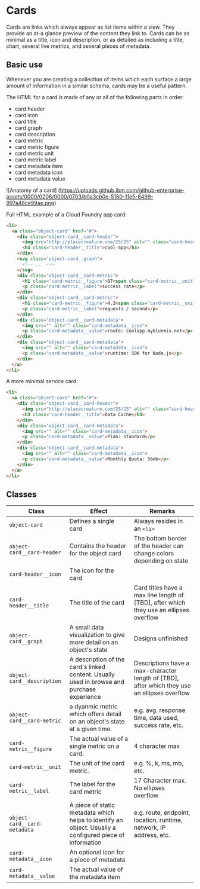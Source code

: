 # Cards
Cards are links which always appear as list items within a view. They provide an at-a glance preview of the content they link to. Cards can be as minimal as a title, icon and description, or as detailed as including a title,  chart, several live metrics, and several pieces of metadata.

## Basic use

Whenever you are creating a collection of items which each surface a large amount of information in a similar schema, cards may be a useful pattern.

The HTML for a card is made of any or all of the following parts in order:

- card header
 - card icon
 - card title
- card graph
- card description
- card metric
 - card metric figure
 - card metric unit
 - card metric label
- card metadata item
 - card metadata icon
 - card metadata value

![Anatomy of a card]
(https://uploads.github.ibm.com/github-enterprise-assets/0000/0206/0000/0703/b0a3cb0e-5180-11e5-8499-997a48ce99ae.png)

Full HTML example of a Cloud Foundry app card:

```html
<li>
  <a class="object-card" href="#">
    <div class="object-card__card-header">
      <img src="http://placecreature.com/25/25" alt="" class="card-header__icon">
      <h3 class="card-header__title">cool-app</h3>
    </div>
    <svg class="object-card__graph">
      <!-- ... -->
    </svg>
    <div class="object-card__card-metric">
      <h1 class="card-metric__figure">87<span class="card-metric__unit">%</span></h1>
      <p class="card-metric__label">success rate</p>
    </div>
    <div class="object-card__card-metric">
      <h1 class="card-metric__figure">4.2<span class="card-metric__unit">k</span></h1>
      <p class="card-metric__label">requests / second</p>
    </div>
    <div class="object-card__card-metadata">
      <img src="" alt="" class="card-metadata__icon">
      <p class="card-metadata__value">route: coolapp.mybluemix.net</p>
    </div>
    <div class="object-card__card-metadata">
      <img src="" alt="" class="card-metadata__icon">
      <p class="card-metadata__value">runtime: SDK for Node.js</p>
    </div>
  </a>
</li>
```

A more minimal service card:

```html
<li>
  <a class="object-card" href="#">
    <div class="object-card__card-header">
      <img src="http://placecreature.com/25/25" alt="" class="card-header__icon">
      <h3 class="card-header__title">Data Cache</h3>
    </div>
    <div class="object-card__card-metadata">
      <img src="" alt="" class="card-metadata__icon">
      <p class="card-metadata__value">Plan: Standard</p>
    </div>
    <div class="object-card__card-metadata">
      <img src="" alt="" class="card-metadata__icon">
      <p class="card-metadata__value">Monthly Quota: 56mb</p>
    </div>
  </a>
</li>
```

## Classes
| Class | Effect | Remarks |
|-----------|--------|---------|
|`object-card`| Defines a single card | Always resides in an `<li>` |
|`object-card__card-header`| Contains the header for the object card | The bottom border of the header can change colors depending on state|
|`card-header__icon`| The icon for the card||
|`card-header__title`| The title of the card | Card titles have a max line length of [TBD], after which they use an ellipses overflow|
|`object-card__graph`| A small data visualization to give more detail on an object's state | Designs unfinished |
|`object-card__description`| A description of the card's linked content. Usually used in browse and purchase experience | Descriptions have a max-character length of [TBD], after which they use an ellipses overflow |
|`object-card__card-metric`| a dyanmic metric which offers detail on an object's state at a given time. | e.g. avg. response time, data used, success rate, etc. |
|`card-metric__figure`| The actual value of a single metric on a card. | 4 character max |
|`card-metric__unit`| The unit of the card metric. | e.g. %, k, ms, mb, etc. |
|`card-metric__label`| The label for the card metric | 17 Character max. No ellipses overflow |
|`object-card__card-metadata`| A piece of static metadata which helps to identify an object. Usually a configured piece of information | e.g. route, endpoint, location, runtime, network, IP address, etc. |
|`card-metadata__icon`| An optional icon for a piece of metadata ||
|`card-metadata__value`| The actual value of the metadata item ||